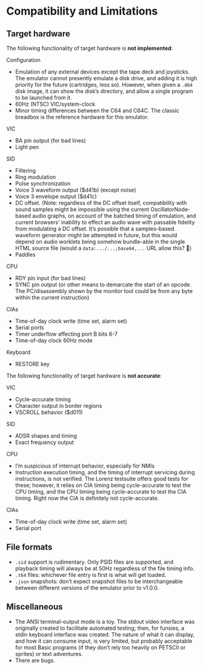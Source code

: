 # Compatibility and Limitations

## Target hardware

 The following functionality of target hardware is **not implemented**:

Configuration
- Emulation of any external devices except the tape deck and joysticks. The emulator cannot presently emulate a disk drive, and adding it is high priority for the future (cartridges, less so). However, when given a `.d64` disk image, it can show the disk’s directory, and allow a single program to be launched from it.
- 60Hz (NTSC) VIC/system-clock
- Minor timing differences between the C64 and C64C. The classic breadbox is the reference hardware for this emulator.

VIC
- BA pin output (for bad lines)
- Light pen

SID
- Filtering
- Ring modulation
- Pulse synchronization
- Voice 3 waveform output ($d41b) (except noise)
- Voice 3 envelope output ($d41c)
- DC offset. (Note: regardless of the DC offset itself, compatibility with sound samples might be impossible using the current OscillatorNode-based audio graphs, on account of the batched timing of emulation, and current browsers’ inability to effect an audio wave with passable fidelity from modulating a DC offset. It’s possible that a samples-based waveform generator might be attempted in future, but this would depend on audio worklets being somehow bundle-able in the single HTML source file (would a `data:.../...;base64,...` URL allow this? 🤔)
- Paddles

CPU
- RDY pin input (for bad lines)
- SYNC pin output (or other means to demarcate the start of an opcode. The PC/disassembly shown by the monitor tool could be from any byte within the current instruction)

CIAs
- Time-of-day clock write (time set, alarm set)
- Serial ports
- Timer underflow affecting port B bits 6-7
- Time-of-day clock 60Hz mode

Keyboard
- RESTORE key


The following functionality of target hardware is **not accurate**:

VIC
- Cycle-accurate timing
- Character output in border regions
- VSCROLL behavior ($d011)

SID
- ADSR shapes and timing
- Exact frequency output

CPU
- I’m suspicious of interrupt behavior, especially for NMIs
- Instruction execution timing, and the timing of interrupt servicing during instructions, is not verified. The Lorenz testsuite offers good tests for these; however, it relies on CIA timing being cycle-accurate to test the CPU timing, and the CPU timing being cycle-accurate to test the CIA timing. Right now the CIA is definitely not cycle-accurate.

CIAs
- Time-of-day clock write (time set, alarm set)
- Serial port


## File formats

- `.sid` support is rudimentary. Only PSID files are supported, and playback timing will always be at 50Hz regardless of the file timing info.
- `.t64` files: whichever file entry is first is what will get loaded.
- `.json` snapshots: don’t expect snapshot files to be interchangeable between different versions of the emulator prior to v1.0.0.


## Miscellaneous
 - The ANSI terminal-output mode is a toy. The stdout video interface was originally created to facilitate automated testing; then, for funsies, a stdin keyboard interface was created. The nature of what it can display, and how it can consume input, is very limited, but probably acceptable for most Basic programs (if they don’t rely too heavily on PETSCII or sprites) or text adventures.
 - There are bugs.
